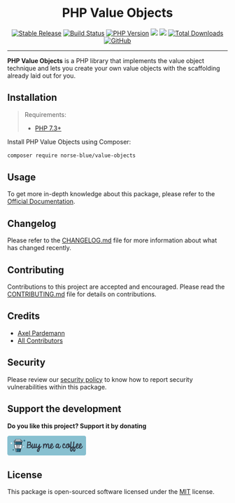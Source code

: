 <div align="center">
  <h1>PHP Value Objects</h1>
  <p align="center"> 
    <a href="https://packagist.org/packages/norse-blue/value-objects"><img alt="Stable Release" src="https://img.shields.io/packagist/v/norse-blue/value-objects.svg?color=%235e81ac&style=popout-square"></a>
    <a href="https://circleci.com/gh/norse-blue/php-value-objects/tree/master"><img alt="Build Status" src="https://img.shields.io/circleci/project/github/norse-blue/php-value-objects/master.svg?color=%23a3be8c&style=popout-square"></a>
    <a href="https://php.net/releases"><img alt="PHP Version" src="https://img.shields.io/packagist/php-v/norse-blue/value-objects.svg?color=%23b48ead&style=popout-square"></a>
    <a href="https://codeclimate.com/github/norse-blue/php-value-objects/maintainability"><img src="https://api.codeclimate.com/v1/badges/edc0a95f00f2af5f6960/maintainability" /></a>
    <a href="https://codeclimate.com/github/norse-blue/php-value-objects/test_coverage"><img src="https://api.codeclimate.com/v1/badges/edc0a95f00f2af5f6960/test_coverage" /></a>
    <a href="https://packagist.org/packages/norse-blue/value-objects"><img alt="Total Downloads" src="https://img.shields.io/packagist/dt/norse-blue/value-objects.svg?color=%235e81ac&style=popout-square"></a>
    <a href="https://packagist.org/packages/norse-blue/value-objects"><img alt="GitHub" src="https://img.shields.io/github/license/norse-blue/php-value-objects.svg?color=%235e81ac&style=popout-square"></a>
  </p>
</div>
<hr>

**PHP Value Objects** is a PHP library that implements the value object technique and lets you create your own value objects with the scaffolding already laid out for you.

## Installation

>Requirements:
>- [PHP 7.3+](https://php.net/releases)

Install PHP Value Objects using Composer:

```bash
composer require norse-blue/value-objects
```

## Usage

To get more in-depth knowledge about this package, please refer to the [Official Documentation](https://norse-blue.github.io/php-value-objects/).

## Changelog

Please refer to the [CHANGELOG.md](CHANGELOG.md) file for more information about what has changed recently.

## Contributing

Contributions to this project are accepted and encouraged. Please read the [CONTRIBUTING.md](.github/CONTRIBUTING.md) file for details on contributions.

## Credits

- [Axel Pardemann](https://github.com/axelitus)
- [All Contributors](../../contributors)

## Security

Please review our [security policy](https://github.com/norse-blue/php-value-objects/security/policy) to know how to report security vulnerabilities within this package.

## Support the development

**Do you like this project? Support it by donating**

<a href="https://www.buymeacoffee.com/axelitus"><img src="docs/assets/images/buy-me-a-coffee.svg" width="180" alt="Buy me a coffee"></img></a>

## License

This package is open-sourced software licensed under the [MIT](LICENSE.md) license.
